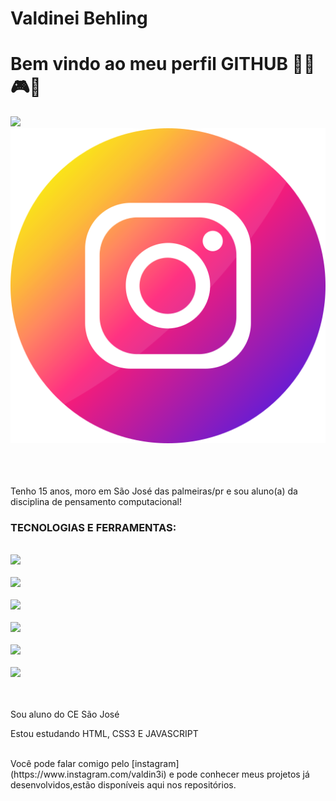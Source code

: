  <div display="inline-block">

<h1 align="left"> Valdinei Behling</h1>
<h1 align="left">Bem vindo ao meu perfil GITHUB 🗿🍷🎮✨ </h1>
<img src="https://cdn.jsdelivr.net/gh/devicons/devicon/icons/facebook/facebook-original.svg" width="80px" />
<img src="https://github.com/valdinei5/valdinei/blob/main/instagram.png?raw=true width="80px" />
<img src"https://github.com/valdinei5/valdinei/blob/main/whatsapp.png?raw=true" width="80px" />

</div>

</br>
</br>

Tenho 15 anos, moro em São José das palmeiras/pr e sou aluno(a) da disciplina de pensamento computacional!

### TECNOLOGIAS E FERRAMENTAS:
<code> <img src="https://cdn.jsdelivr.net/gh/devicons/devicon/icons/html5/html5-original.svg" width="80px" /> </code>
<code> <img src="https://cdn.jsdelivr.net/gh/devicons/devicon/icons/css3/css3-original.svg" width="80px" /> </code>
<code> <img src="https://cdn.jsdelivr.net/gh/devicons/devicon/icons/javascript/javascript-original.svg" width="80px" /> </code>
<code> <img src="https://cdn.jsdelivr.net/gh/devicons/devicon/icons/git/git-original.svg" width="80px" /> </code>
<code> <img src="https://cdn.jsdelivr.net/gh/devicons/devicon/icons/github/github-original.svg" width="80px" /> </code>
<code> <img src="https://cdn.jsdelivr.net/gh/devicons/devicon/icons/vscode/vscode-plain.svg" width="80px" /> </code>

</br>
</br>
<div display="inline-block"
<p align=" left"> Sou aluno do CE São José </p>
<p align=" left"> Estou estudando  HTML, CSS3 E JAVASCRIPT </p>

</br>
Você pode falar comigo pelo [instagram](https://www.instagram.com/valdin3i) e pode conhecer meus projetos já desenvolvidos,estão disponíveis aqui nos repositórios.

</br>







